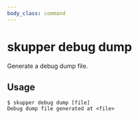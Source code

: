 ```yaml
---
body_class: command
---
```


# skupper debug dump

Generate a debug dump file.


## Usage

~~~ shell
$ skupper debug dump [file]
Debug dump file generated at <file>
~~~
